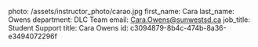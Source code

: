 photo: /assets/instructor_photo/carao.jpg
first_name: Cara
last_name: Owens
department: DLC Team
email: Cara.Owens@sunwestsd.ca
job_title: Student Support
title: Cara Owens
id: c3094879-8b4c-474b-8a36-e3494072296f
